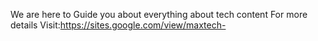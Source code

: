We are here to Guide you about everything about tech content 
For more details Visit:https://sites.google.com/view/maxtech-
